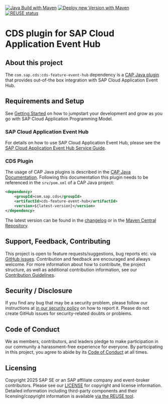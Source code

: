 [![Java Build with Maven](https://github.com/cap-java/cds-feature-event-hub/actions/workflows/main-build.yml/badge.svg)](https://github.com/cap-java/cds-feature-event-hub/actions/workflows/main-build.yml) [![Deploy new Version with Maven](https://github.com/cap-java/cds-feature-event-hub/actions/workflows/main-build-and-deploy.yml/badge.svg?branch=main)](https://github.com/cap-java/cds-feature-event-hub/actions/workflows/main-build-and-deploy.yml) [![REUSE status](https://api.reuse.software/badge/github.com/cap-java/cds-feature-event-hub)](https://api.reuse.software/info/github.com/cap-java/cds-feature-event-hub)

# CDS plugin for SAP Cloud Application Event Hub

## About this project

The `com.sap.cds:cds-feature-event-hub` dependency is
a [CAP Java plugin](https://cap.cloud.sap/docs/java/building-plugins) that provides out-of-the box integration with SAP Cloud Application Event Hub.

## Requirements and Setup

See [Getting Started](https://cap.cloud.sap/docs/get-started/in-a-nutshell?impl-variant=java) on how to jumpstart your development and grow as you go with SAP Cloud Application Programming Model.

### SAP Cloud Application Event Hub

For details on how to use SAP Cloud Application Event Hub, please see the [SAP Cloud Application Event Hub Service Guide](https://help.sap.com/docs/sap-cloud-application-event-hub/sap-cloud-application-event-hub-service-guide/what-is).

### CDS Plugin

The usage of CAP Java plugins is described in the [CAP Java Documentation](https://cap.cloud.sap/docs/java/building-plugins#reference-the-new-cds-model-in-an-existing-cap-java-project). Following this documentation this plugin needs to be referenced in the `srv/pom.xml` of a CAP Java project:

```xml
<dependency>
    <groupId>com.sap.cds</groupId>
    <artifactId>cds-feature-event-hub</artifactId>
    <version>${latest-version}</version>
</dependency>
```

The latest version can be found in the [changelog](./CHANGELOG.md) or in the [Maven Central Repository](https://central.sonatype.com/artifact/com.sap.cds/cds-feature-event-hub/versions).

## Support, Feedback, Contributing

This project is open to feature requests/suggestions, bug reports etc. via [GitHub issues](https://github.com/cap-java/event-broker/issues). Contribution and feedback are encouraged and always welcome. For more information about how to contribute, the project structure, as well as additional contribution information, see our [Contribution Guidelines](CONTRIBUTING.md).

## Security / Disclosure

If you find any bug that may be a security problem, please follow our instructions at [in our security policy](https://github.com/cap-java/event-broker/security/policy) on how to report it. Please do not create GitHub issues for security-related doubts or problems.

## Code of Conduct

We as members, contributors, and leaders pledge to make participation in our community a harassment-free experience for everyone. By participating in this project, you agree to abide by its [Code of Conduct](https://github.com/SAP/.github/blob/main/CODE_OF_CONDUCT.md) at all times.

## Licensing

Copyright 2025 SAP SE or an SAP affiliate company and event-broker contributors. Please see our [LICENSE](LICENSE) for copyright and license information. Detailed information including third-party components and their licensing/copyright information is available [via the REUSE tool](https://api.reuse.software/info/github.com/cap-java/event-broker).
